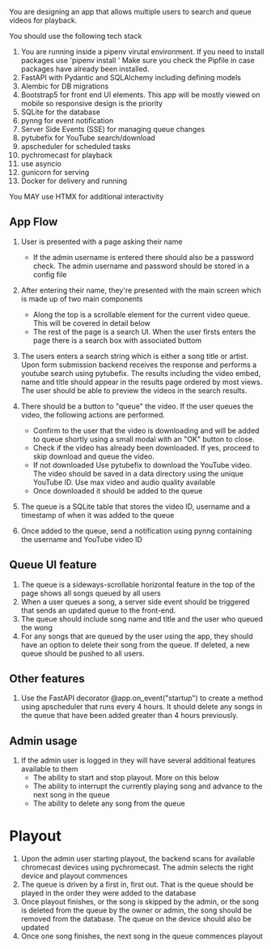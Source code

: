 You are designing an app that allows multiple users to search and queue videos for playback.

You should use the following tech stack
1. You are running inside a pipenv virutal environment. If you need to install packages use 'pipenv install <package-name>'
Make sure you check the Pipfile in case packages have already been installed.
2. FastAPI with Pydantic and SQLAlchemy including defining models
3. Alembic for DB migrations
4. Bootstrap5 for front end UI elements. This app will be mostly viewed on mobile so responsive design is the priority
5. SQLite for the database
6. pynng for event notification
7. Server Side Events (SSE) for managing queue changes
8. pytubefix for YouTube search/download
9. apscheduler for scheduled tasks
10. pychromecast for playback
11. use asyncio 
12. gunicorn for serving
13. Docker for delivery and running

You MAY use HTMX for additional interactivity

## App Flow
1. User is presented with a page asking their name  
   * If the admin username  is entered there should also be a password check. The admin username and password should be stored in a config file
2. After entering their name, they're presented with the main screen which is made up of two main components  
    * Along the top is a scrollable element for the current video queue. This will be covered in detail below
    * The rest of the page is a search UI. When the user firsts enters the page there is a search box with associated buttom

3. The users enters a search string  which is either a song title or artist. Upon form submission backend receives the response and performs a youtube search using pytubefix. The results including the video embed, name and title should appear in the results page ordered by most views. The user should be able to preview the videos in the search results. 
4. There should be a button to "queue" the video. If the user queues the video, the following actions are performed.  
   * Confirm to the user that the video is downloading and will be added to queue shortly using a small modal with an "OK" button to close.
   * Check if the video has already been downloaded. If yes, proceed to skip download and queue the video. 
   * If not downloaded Use pytubefix to download the YouTube video. The video should be saved in a data directory using the unique YouTube ID. Use max video and audio quality available
   * Once downloaded it should be added to the queue

5. The queue is a SQLite table that stores the video ID, username and a timestamp of when it was added to the queue
6. Once added to the queue, send a notification using pynng containing the username and YouTube video ID

## Queue UI feature
1. The queue is a sideways-scrollable horizontal feature in the top of the page shows all songs queued by all users
2. When a user queues a song, a server side event should be triggered that sends an updated queue to the front-end.
3. The queue should include song name and title and the user who queued the wong
4. For any songs that are queued by the user using the app, they should have an option to delete their song from the queue. If deleted, a new queue should be pushed to all users.

## Other features
1. Use the FastAPI decorator @app.on_event("startup") to create a method using apscheduler that runs every 4 hours. It should delete any songs in the queue that have been added greater than 4 hours previously. 

## Admin usage
1. If the admin user is logged in they will have several additional features available to them  
    * The ability to start and stop playout. More on this below
    * The ability to interrupt the currently playing song and advance to the next song in the queue
    * The ability to delete any song from the queue

# Playout
1. Upon the admin user starting playout, the backend scans for available chromecast devices using pychromecast. The admin selects the right device and playout commences
2. The queue is driven by a first in, first out. That is the queue should be played in the order they were added to the database
3. Once playout finishes, or the song is skipped by the admin, or the song is deleted from the queue by the owner or admin, the song should be removed from the database. The queue on the device should also be updated
4. Once one song finishes, the next song in the queue commences playout

